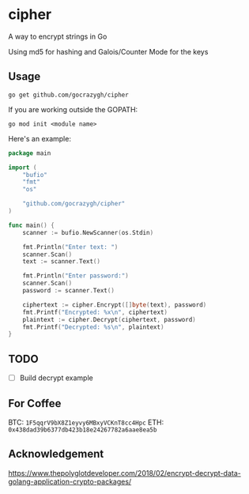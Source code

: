 # cipher
A way to encrypt strings in Go

Using md5 for hashing and Galois/Counter Mode for the keys

## Usage

```
go get github.com/gocrazygh/cipher
```

If you are working outside the GOPATH:
```
go mod init <module name>
```

Here's an example:
```go
package main

import (
	"bufio"
	"fmt"
	"os"

	"github.com/gocrazygh/cipher"
)

func main() {
	scanner := bufio.NewScanner(os.Stdin)

	fmt.Println("Enter text: ")
	scanner.Scan()
	text := scanner.Text()

	fmt.Println("Enter password:")
	scanner.Scan()
	password := scanner.Text()

	ciphertext := cipher.Encrypt([]byte(text), password)
	fmt.Printf("Encrypted: %x\n", ciphertext)
	plaintext := cipher.Decrypt(ciphertext, password)
	fmt.Printf("Decrypted: %s\n", plaintext)
}
```

## TODO
- [ ] Build decrypt example

## For Coffee
BTC: `1F5qqrV9bX8Z1eyvy6MBxyVCKnT8cc4Hpc`
ETH: `0x438dad39b6377db423b18e24267782a6aae8ea5b`

## Acknowledgement
https://www.thepolyglotdeveloper.com/2018/02/encrypt-decrypt-data-golang-application-crypto-packages/
